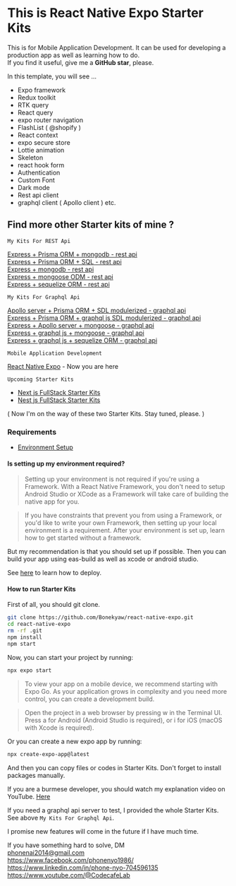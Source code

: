 # This is React Native Expo Starter Kits

This is for Mobile Application Development. It can be used for developing a production app as well as learning how to do.  
If you find it useful, give me a **GitHub star**, please.

In this template, you will see ...

- Expo framework
- Redux toolkit
- RTK query
- React query
- expo router navigation
- FlashList ( @shopify )
- React context
- expo secure store
- Lottie animation
- Skeleton
- react hook form
- Authentication
- Custom Font
- Dark mode
- Rest api client
- graphql client ( Apollo client ) etc.

## Find more other Starter kits of mine ?

`My Kits For REST Api`

[Express + Prisma ORM + mongodb - rest api](https://github.com/Bonekyaw/node-express-prisma-mongodb)  
 [Express + Prisma ORM + SQL - rest api](https://github.com/Bonekyaw/node-express-prisma-rest)  
 [Express + mongodb - rest api](https://github.com/Bonekyaw/node-express-mongodb-rest)  
 [Express + mongoose ODM - rest api](https://github.com/Bonekyaw/node-express-nosql-rest)  
 [Express + sequelize ORM - rest api](https://github.com/Bonekyaw/node-express-sql-rest)

`My Kits For Graphql Api`

[Apollo server + Prisma ORM + SDL modulerized - graphql api](https://github.com/Bonekyaw/apollo-graphql-prisma)  
 [Express + Prisma ORM + graphql js SDL modulerized - graphql api](https://github.com/Bonekyaw/node-express-graphql-prisma)  
 [Express + Apollo server + mongoose - graphql api](https://github.com/Bonekyaw/node-express-apollo-nosql)  
 [Express + graphql js + mongoose - graphql api](https://github.com/Bonekyaw/node-express-nosql-graphql)  
 [Express + graphql js + sequelize ORM - graphql api](https://github.com/Bonekyaw/node-express-sql-graphql)

`Mobile Application Development`

[React Native Expo](https://github.com/Bonekyaw/react-native-expo) - Now you are here

`Upcoming Starter Kits`

- [Next js FullStack Starter Kits](https://github.com/Bonekyaw)
- [Nest js FullStack Starter Kits](https://github.com/Bonekyaw)

( Now I'm on the way of these two Starter Kits. Stay tuned, please. )

### Requirements

- [Environment Setup](https://reactnative.dev/docs/set-up-your-environment)

#### Is setting up my environment required?

> Setting up your environment is not required if you're using a Framework. With a React Native Framework, you don't need to setup Android Studio or XCode as a Framework will take care of building the native app for you.

> If you have constraints that prevent you from using a Framework, or you'd like to write your own Framework, then setting up your local environment is a requirement. After your environment is set up, learn how to get started without a framework.

But my recommendation is that you should set up if possible. Then you can build your app using eas-build as well as xcode or android studio.

See [here](https://docs.expo.dev/deploy/build-project/) to learn how to deploy.

#### How to run Starter Kits

First of all, you should git clone.

```bash
git clone https://github.com/Bonekyaw/react-native-expo.git
cd react-native-expo
rm -rf .git
npm install
npm start
```

Now, you can start your project by running:

```bash
npx expo start
```

> To view your app on a mobile device, we recommend starting with Expo Go. As your application grows in complexity and you need more control, you can create a development build.

>    Open the project in a web browser by pressing w in the Terminal UI. Press a for Android (Android Studio is required), or i for iOS (macOS with Xcode is required).

Or you can create a new expo app by running:
```bash
npx create-expo-app@latest
```
And then you can copy files or codes in Starter Kits. Don't forget to install packages manually.  

If you are a burmese developer, you should watch my explanation video on YouTube. [Here](https://youtu.be/v5X3uMJJWAY)

If you need a graphql api server to test, I provided the whole Starter Kits. See above `My Kits For Graphql Api`.  

I promise new features will come in the future if I have much time.

If you have something hard to solve,
DM  
<phonenai2014@gmail.com>  
<https://www.facebook.com/phonenyo1986/>  
<https://www.linkedin.com/in/phone-nyo-704596135>  
<https://www.youtube.com/@CodecafeLab>